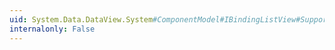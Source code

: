 ```yaml
---
uid: System.Data.DataView.System#ComponentModel#IBindingListView#SupportsFiltering
internalonly: False
---
```

